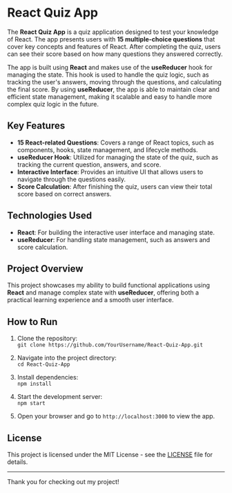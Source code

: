 # React Quiz App

The **React Quiz App** is a quiz application designed to test your knowledge of React. The app presents users with **15 multiple-choice questions** that cover key concepts and features of React. After completing the quiz, users can see their score based on how many questions they answered correctly.

The app is built using **React** and makes use of the **useReducer** hook for managing the state. This hook is used to handle the quiz logic, such as tracking the user's answers, moving through the questions, and calculating the final score. By using **useReducer**, the app is able to maintain clear and efficient state management, making it scalable and easy to handle more complex quiz logic in the future.

## Key Features

- **15 React-related Questions**: Covers a range of React topics, such as components, hooks, state management, and lifecycle methods.
- **useReducer Hook**: Utilized for managing the state of the quiz, such as tracking the current question, answers, and score.
- **Interactive Interface**: Provides an intuitive UI that allows users to navigate through the questions easily.
- **Score Calculation**: After finishing the quiz, users can view their total score based on correct answers.

## Technologies Used

- **React**: For building the interactive user interface and managing state.
- **useReducer**: For handling state management, such as answers and score calculation.

## Project Overview

This project showcases my ability to build functional applications using **React** and manage complex state with **useReducer**, offering both a practical learning experience and a smooth user interface.

## How to Run

1. Clone the repository:  
   `git clone https://github.com/YourUsername/React-Quiz-App.git`

2. Navigate into the project directory:  
   `cd React-Quiz-App`

3. Install dependencies:  
   `npm install`

4. Start the development server:  
   `npm start`

5. Open your browser and go to `http://localhost:3000` to view the app.

## License

This project is licensed under the MIT License - see the [LICENSE](LICENSE) file for details.

---

Thank you for checking out my project! 

